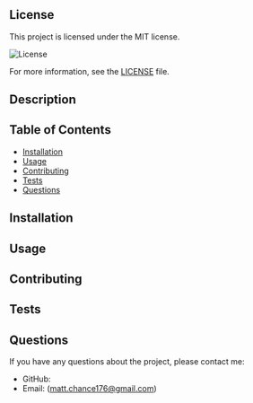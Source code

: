 # 

## License

  This project is licensed under the MIT license.

![License](https://img.shields.io/badge/license-MIT-blue.svg)

For more information, see the [LICENSE](https://opensource.org/licenses/MIT) file.

## Description

 

## Table of Contents

- [Installation](#installation)
- [Usage](#usage)
- [Contributing](#contributing)
- [Tests](#tests)
- [Questions](#questions)

## Installation

  

## Usage



## Contributing



## Tests



## Questions

If you have any questions about the project, please contact me:

- GitHub: [](https://github.com/Mchance176/Professional-Readme-Generator/)
- Email:  (matt.chance176@gmail.com)
